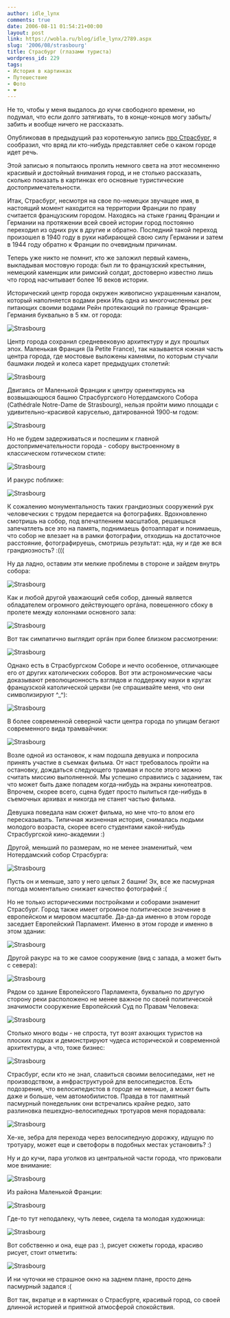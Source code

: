 ```yaml
---
author: idle_lynx
comments: true
date: 2006-08-11 01:54:21+00:00
layout: post
link: https://wobla.ru/blog/idle_lynx/2789.aspx
slug: '2006/08/strasbourg'
title: Страсбург (глазами туриста)
wordpress_id: 229
tags:
- История в картинках
- Путешествие
- Фото
- ❤️
---
```


Не то, чтобы у меня выдалось до кучи свободного времени, но подумал, что если долго затягивать, то в конце-концов могу забыть/забить и вообще ничего не рассказать.

Опубликовав в предыдущий раз коротенькую запись [про Страсбург](/2006/08/inspiration), я сообразил, что вряд ли кто-нибудь представляет себе о каком городе идет речь.

Этой записью я попытаюсь пролить немного света на этот несомненно красивый и достойный внимания город, и не столько рассказать, сколько показать в картинках его основные туристические достопримечательности.

Итак, Страсбург, несмотря на свое по-немецки звучащее имя, в настоящий момент находится на территории Франции по праву считается французским городом. Находясь на стыке границ Франции и Германии на протяжении всей своей истории город постоянно переходил из одних рук в другие и обратно. Последний такой переход произошел в 1940 году в руки набирающей свою силу Германии и затем в 1944 году обратно к Франции по очевидным причинам.

Теперь уже никто не помнит, кто же заложил первый камень, выкладывая мостовую города: был ли то французский крестьянин, немецкий каменщик или римский солдат, достоверно известно лишь что город насчитывает более 16 веков истории.

Исторический центр города окружен живописно украшенным каналом, который наполняется водами реки Иль одна из многочисленных рек питающих своими водами Рейн протекающий по границе Франция-Германия буквально в 5 км. от города:

![Strasbourg](images/2007/05/61d98b17-7681-463f-9433-0161b2989429.jpg)

Центр города сохранил средневековую архитектуру и дух прошлых эпох. Маленькая Франция (la Petite France), так называется южная часть центра города, где мостовые выложены камнями, по которым стучали башмаки людей и колеса карет предыдущих столетий:

![Strasbourg](images/2007/05/16dabc1a-ae1e-4d44-8634-a464e9b734c2.jpg)

Двигаясь от Маленькой Франции к центру ориентируясь на возвышающюся башню Страсбургского Нотердамского Собора (Cathédrale Notre-Dame de Strasbourg), нельзя пройти мимо площади с удивительно-красивой каруселью, датированной 1900-м годом:

![Strasbourg](images/2007/05/0a013b64-ff00-4168-88c1-a80f84a9190e.jpg)

Но не будем задерживаться и поспешим к главной достопримечательности города - собору выстроенному в классическом готическом стиле:

![Strasbourg](images/2007/05/cfe197c1-6cf2-43dc-ac55-c6f392ab2cde.jpg)

И ракурс поближе:

![Strasbourg](images/2007/05/b2868fe5-7b29-4a9b-8be8-fc744eca068e.jpg)

К сожалению монументальность таких грандиозных сооружений рук человеческих с трудом передается на фотографиях. Вдохновленно смотришь на собор, под впечатлением масштабов, решаешься запечатлеть все это на память, поднимаешь фотоаппарат и понимаешь, что собор не влезает на в рамки фотографии, отходишь на достаточное расстояние, фотографируешь, смотришь результат: нда, ну и где же вся грандиозность? :(((

Ну да ладно, оставим эти мелкие проблемы в стороне и зайдем внутрь собора:

![Strasbourg](images/2007/05/c690bd1f-dedc-4619-9a1e-1ffe7321c927.jpg)

Как и любой другой уважающий себя собор, данный является обладателем огромного действующего оргáна, повешенного сбоку в пролете между колоннами основного зала:

![Strasbourg](images/2007/05/6658cfe7-495a-4f12-8ba9-f2848a6157e9.jpg)

Вот так симпатично выглядит оргáн при более близком рассмотрении:

![Strasbourg](images/2007/05/baba15f3-25ec-4f0b-8282-125ecd79a663.jpg)

Однако есть в Страсбургском Соборе и нечто особенное, отличающее его от других католических соборов. Вот эти астрономические часы доказывают революционность взглядов и поддержку науки в кругах французской католической церкви (не спрашивайте меня, что они символизируют ^_^):

![Strasbourg](images/2007/05/6f59438d-9d52-4b3c-a81b-32a3b78ff90d.jpg)

В более современной северной части центра города по улицам бегают современного вида трамвайчики:

![Strasbourg](images/2007/05/9645a9b1-1e95-4341-a67f-dea3e80e3ca7.jpg)

Возле одной из остановок, к нам подошла девушка и попросила принять участие в съемках фильма. От наст требовалось пройти на остановку, дождаться следующего трамвая и после этого можно считать миссию выполненной. Мы успешно справились с заданием, так что может быть даже попадем когда-нибудь на экраны кинотеатров. Впрочем, скорее всего, сцена будет просто пылиться где-нибудь в съемочных архивах и никогда не станет частью фильма.

Девушка поведала нам сюжет фильма, но мне что-то влом его пересказывать. Типичная жизненная история, снималась людьми молодого возраста, скорее всего студентами какой-нибудь Страсбургской кино-академии :)

Другой, меньший по размерам, но не менее знаменитый, чем Нотердамский собор Страсбурга:

![Strasbourg](images/2007/05/785085eb-19f2-4ec2-8cb7-e280baed2e1e.jpg)

Пусть он и меньше, зато у него целых 2 башни! Эх, все же пасмурная погода моментально снижает качество фотографий :(

Но не только историческими постройками и соборами знаменит Страсбург. Город также имеет огромное политическое значение в европейском и мировом масштабе. Да-да-да именно в этом городе заседает Европейский Парламент. Именно в этом городе и именно в этом здании:

![Strasbourg](images/2007/05/102129be-bc97-4466-a338-1974204e880a.jpg)

Другой ракурс на то же самое сооружение (вид с запада, а может быть с севера):

![Strasbourg](images/2007/05/d0047655-4a8c-4900-be0b-32e69f38b5cd.jpg)

Рядом со здание Европейского Парламента, буквально по другую сторону реки расположено не менее важное по своей политической значимости сооружение Европейский Суд по Правам Человека:

![Strasbourg](images/2007/05/56b995db-791f-4af0-bf10-2d33cfcff803.jpg)

Столько много воды - не спроста, тут возят ахающих туристов на плоских лодках и демонстрируют чудеса исторической и современной архитектуры, а что, тоже бизнес:

![Strasbourg](images/2007/05/175d0d92-bb12-402d-92fc-e8a6efdfd0fc.jpg)

Страсбург, если кто не знал, славиться своими велосипедами, нет не производством, а инфраструктурой для велосипедистов. Есть подозрения, что велосипедистов в городе не меньше, а может быть даже и больше, чем автомобилистов. Правда в тот памятный пасмурный понедельник они встречались крайне редко, зато разлиновка пешехдно-велосипедных тротуаров меня порадовала:

![Strasbourg](images/2007/05/1605a3b5-9a94-471d-b2a6-75b41981952d.jpg)

Хе-хе, зебра для перехода через велосипедную дорожку, идущую по тротуару, может еще и светофоры в подобных местах установить? :)

Ну и до кучи, пара уголков из центральной части города, что приковали мое внимание:

![Strasbourg](images/2007/05/dac2ba6b-fb54-404d-8d86-178a48e226c5.jpg)

Из района Маленькой Франции:

![Strasbourg](images/2007/05/079352ea-04c9-4f0c-b528-24c6cf1f905a.jpg)

Где-то тут неподалеку, чуть левее, сидела та молодая художница:

![Strasbourg](images/2007/05/2ed8d198-b5a4-44db-a968-0b6702cfbb63.jpg)

Вот собственно и она, еще раз :), рисует сюжеты города, красиво рисует, стоит отметить:

![Strasbourg](images/2007/05/4f83948c-b244-4f5c-b7b7-466fc34f12f2.jpg)

И ни чуточки не страшное окно на заднем плане, просто день пасмурный задался :(

Вот так, вкратце и в картинках о Страсбурге, красивый город, со своей длинной историей и приятной атмосферой спокойствия.
